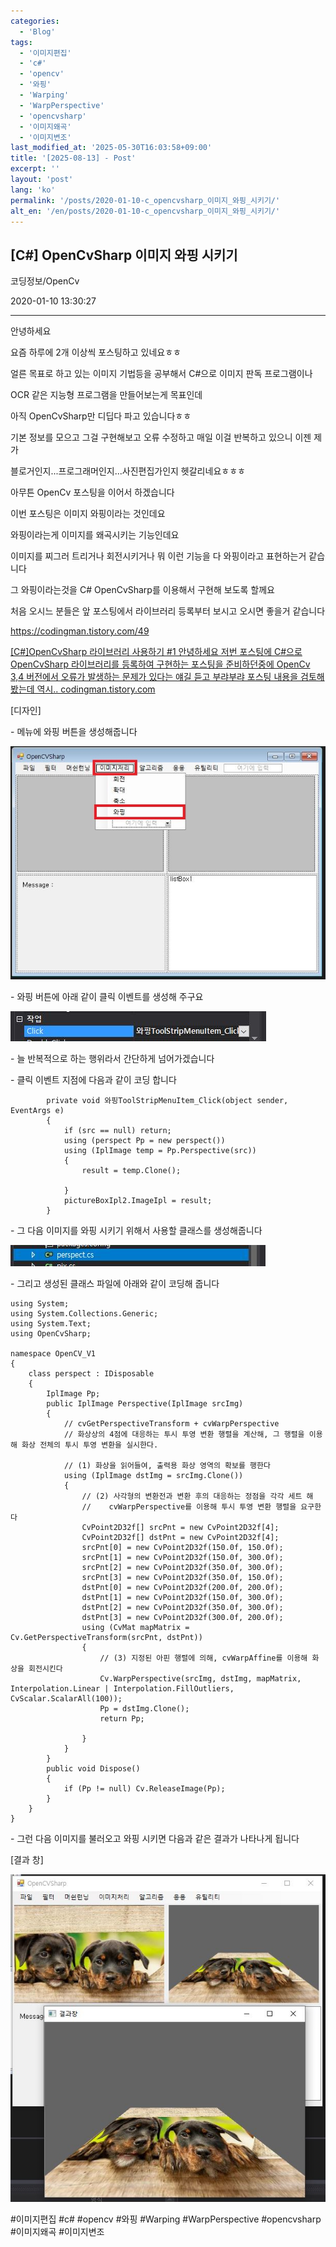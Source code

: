 ```yaml
---
categories:
  - 'Blog'
tags:
  - '이미지편집'
  - 'c#'
  - 'opencv'
  - '와핑'
  - 'Warping'
  - 'WarpPerspective'
  - 'opencvsharp'
  - '이미지왜곡'
  - '이미지변조'
last_modified_at: '2025-05-30T16:03:58+09:00'
title: '[2025-08-13] - Post'
excerpt: ''
layout: 'post'
lang: 'ko'
permalink: '/posts/2020-01-10-c_opencvsharp_이미지_와핑_시키기/'
alt_en: '/en/posts/2020-01-10-c_opencvsharp_이미지_와핑_시키기/'
---
```


## [C#] OpenCvSharp 이미지 와핑 시키기

코딩정보/OpenCv

2020-01-10 13:30:27

* * *

안녕하세요

요즘 하루에 2개 이상씩 포스팅하고 있네요ㅎㅎ

얼른 목표로 하고 있는 이미지 기법등을 공부해서 C#으로 이미지 판독 프로그램이나

OCR 같은 지능형 프로그램을 만들어보는게 목표인데

아직 OpenCvSharp만 디딥다 파고 있습니다ㅎㅎ

기본 정보를 모으고 그걸 구현해보고 오류 수정하고 매일 이걸 반복하고 있으니 이젠 제가

블로거인지...프로그래머인지...사진편집가인지 헷갈리네요ㅎㅎㅎ

아무튼 OpenCv 포스팅을 이어서 하겠습니다

이번 포스팅은 이미지 와핑이라는 것인데요

와핑이라는게 이미지를 왜곡시키는 기능인데요

이미지를 찌그러 트리거나 회전시키거나 뭐 이런 기능을 다 와핑이라고 표현하는거 같습니다

그 와핑이라는것을 C# OpenCvSharp를 이용해서 구현해 보도록 할께요

처음 오시느 분들은 앞 포스팅에서 라이브러리 등록부터 보시고 오시면 좋을거 같습니다

<https://codingman.tistory.com/49>

[ [C#]OpenCvSharp 라이브러리 사용하기 #1 안녕하세요 저번 포스팅에 C#으로 OpenCvSharp 라이브러리를 등록하여
구현하는 포스팅을 준비하던중에 OpenCv 3,4 버전에서 오류가 발생하는 문제가 있다는 얘길 듣고 부랴부랴 포스팅 내용을 검토해봤는데
역시.. codingman.tistory.com ](https://codingman.tistory.com/49)

[디자인]

\- 메뉴에 와핑 버튼을 생성해줍니다

![](/assets/images/c_opencvsharp_이미지_와핑_시키기/img.jpg)

\- 와핑 버튼에 아래 같이 클릭 이벤트를 생성해 주구요

![](/assets/images/c_opencvsharp_이미지_와핑_시키기/img_1.jpg)

\- 늘 반복적으로 하는 행위라서 간단하게 넘어가겠습니다

\- 클릭 이벤트 지점에 다음과 같이 코딩 합니다

    
    
            private void 와핑ToolStripMenuItem_Click(object sender, EventArgs e)
            {
                if (src == null) return;
                using (perspect Pp = new perspect())
                using (IplImage temp = Pp.Perspective(src))
                {
                    result = temp.Clone();
    
                }
                pictureBoxIpl2.ImageIpl = result;
            }

\- 그 다음 이미지를 와핑 시키기 위해서 사용할 클래스를 생성해줍니다

![](/assets/images/c_opencvsharp_이미지_와핑_시키기/img_2.jpg)

\- 그리고 생성된 클래스 파일에 아래와 같이 코딩해 줍니다

    
    
    using System;
    using System.Collections.Generic;
    using System.Text;
    using OpenCvSharp;
    
    namespace OpenCV_V1
    {
        class perspect : IDisposable
        {
            IplImage Pp;
            public IplImage Perspective(IplImage srcImg)
            {
                // cvGetPerspectiveTransform + cvWarpPerspective
                // 화상상의 4점에 대응하는 투시 투영 변환 행렬을 계산해, 그 행렬을 이용해 화상 전체의 투시 투영 변환을 실시한다.
    
                // (1) 화상을 읽어들여, 출력용 화상 영역의 확보를 행한다
                using (IplImage dstImg = srcImg.Clone())
                {
                    // (2) 사각형의 변환전과 변환 후의 대응하는 정점을 각각 세트 해
                    //    cvWarpPerspective를 이용해 투시 투영 변환 행렬을 요구한다
                    CvPoint2D32f[] srcPnt = new CvPoint2D32f[4];
                    CvPoint2D32f[] dstPnt = new CvPoint2D32f[4];
                    srcPnt[0] = new CvPoint2D32f(150.0f, 150.0f);
                    srcPnt[1] = new CvPoint2D32f(150.0f, 300.0f);
                    srcPnt[2] = new CvPoint2D32f(350.0f, 300.0f);
                    srcPnt[3] = new CvPoint2D32f(350.0f, 150.0f);
                    dstPnt[0] = new CvPoint2D32f(200.0f, 200.0f);
                    dstPnt[1] = new CvPoint2D32f(150.0f, 300.0f);
                    dstPnt[2] = new CvPoint2D32f(350.0f, 300.0f);
                    dstPnt[3] = new CvPoint2D32f(300.0f, 200.0f);
                    using (CvMat mapMatrix = Cv.GetPerspectiveTransform(srcPnt, dstPnt))
                    {
                        // (3) 지정된 아핀 행렬에 의해, cvWarpAffine를 이용해 화상을 회전시킨다
                        Cv.WarpPerspective(srcImg, dstImg, mapMatrix, Interpolation.Linear | Interpolation.FillOutliers, CvScalar.ScalarAll(100));
                        Pp = dstImg.Clone();
                        return Pp;
    
                    }
                }
            }
            public void Dispose()
            {
                if (Pp != null) Cv.ReleaseImage(Pp);
            }
        }
    }
    

\- 그런 다음 이미지를 불러오고 와핑 시키면 다음과 같은 결과가 나타나게 됩니다

[결과 창]

![](/assets/images/c_opencvsharp_이미지_와핑_시키기/img_3.jpg)

  

#이미지편집 #c# #opencv #와핑 #Warping #WarpPerspective #opencvsharp #이미지왜곡 #이미지변조

